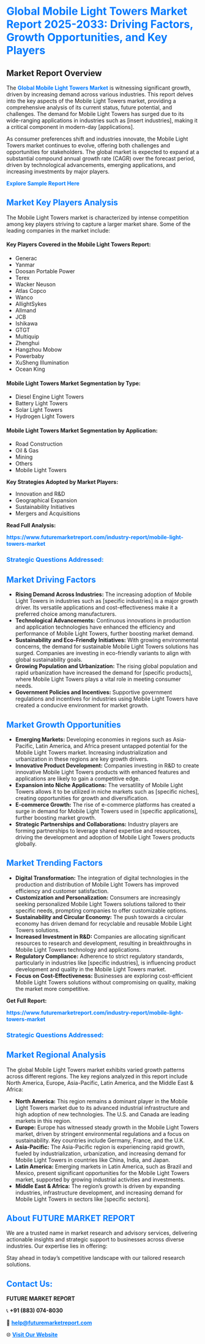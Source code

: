 <h1 style="color: #007BFF;">Global Mobile Light Towers Market Report 2025-2033: Driving Factors, Growth Opportunities, and Key Players</h1>

<section id="overview">
<h2>Market Report Overview</h2>
<p>The <a href="https://www.futuremarketreport.com/industry-report/mobile-light-towers-market" style="color: #007BFF; text-decoration: none;"><strong>Global Mobile Light Towers Market</strong></a> is witnessing significant growth, driven by increasing demand across various industries. This report delves into the key aspects of the Mobile Light Towers market, providing a comprehensive analysis of its current status, future potential, and challenges. The demand for Mobile Light Towers has surged due to its wide-ranging applications in industries such as [insert industries], making it a critical component in modern-day [applications].</p>
<p>As consumer preferences shift and industries innovate, the Mobile Light Towers market continues to evolve, offering both challenges and opportunities for stakeholders. The global market is expected to expand at a substantial compound annual growth rate (CAGR) over the forecast period, driven by technological advancements, emerging applications, and increasing investments by major players.</p>
</section>

<section id="overview">
<p><a href="https://www.futuremarketreport.com/request-sample/reportId=111491" style="color: #007BFF; text-decoration: none;"><strong>Explore Sample Report Here</strong></a></p>
</section>

<section id="key-players">
<h2 style="color: #007BFF;">Market Key Players Analysis</h2>
<p>The Mobile Light Towers market is characterized by intense competition among key players striving to capture a larger market share. Some of the leading companies in the market include:</p>
<h4>Key Players Covered in the Mobile Light Towers Report:</h4>
<ul><li>Generac</li><li>Yanmar</li><li>Doosan Portable Power</li><li>Terex</li><li>Wacker Neuson</li><li>Atlas Copco</li><li>Wanco</li><li>AllightSykes</li><li>Allmand</li><li>JCB</li><li>Ishikawa</li><li>GTGT</li><li>Multiquip</li><li>Zhenghui</li><li>Hangzhou Mobow</li><li>Powerbaby</li><li>XuSheng Illumination</li><li>Ocean King</li></ul>
<h4>Mobile Light Towers Market Segmentation by Type:</h4>
<ul><li>Diesel Engine Light Towers</li><li>Battery Light Towers</li><li>Solar Light Towers</li><li>Hydrogen Light Towers</li></ul>

<h4>Mobile Light Towers Market Segmentation by Application:</h4>
<ul><li>Road Construction</li><li>Oil &amp; Gas</li><li>Mining</li><li>Others</li><li>Mobile Light Towers</li></ul>
<p><strong>Key Strategies Adopted by Market Players:</strong></p>
<ul>
<li>Innovation and R&D</li>
<li>Geographical Expansion</li>
<li>Sustainability Initiatives</li>
<li>Mergers and Acquisitions</li>
</ul>
</section>

<section>
<p><strong>Read Full Analysis: </strong></p><a href="https://www.futuremarketreport.com/industry-report/mobile-light-towers-market" style="color: #007BFF; text-decoration: none;"><strong>https://www.futuremarketreport.com/industry-report/mobile-light-towers-market</strong></a>
<h3 style="color: #007BFF;">Strategic Questions Addressed:</h3>
</section>

<section id="driving-factors">
<h2 style="color: #007BFF;">Market Driving Factors</h2>
<ul>
<li><strong>Rising Demand Across Industries:</strong> The increasing adoption of Mobile Light Towers in industries such as [specific industries] is a major growth driver. Its versatile applications and cost-effectiveness make it a preferred choice among manufacturers.</li>
<li><strong>Technological Advancements:</strong> Continuous innovations in production and application technologies have enhanced the efficiency and performance of Mobile Light Towers, further boosting market demand.</li>
<li><strong>Sustainability and Eco-Friendly Initiatives:</strong> With growing environmental concerns, the demand for sustainable Mobile Light Towers solutions has surged. Companies are investing in eco-friendly variants to align with global sustainability goals.</li>
<li><strong>Growing Population and Urbanization:</strong> The rising global population and rapid urbanization have increased the demand for [specific products], where Mobile Light Towers plays a vital role in meeting consumer needs.</li>
<li><strong>Government Policies and Incentives:</strong> Supportive government regulations and incentives for industries using Mobile Light Towers have created a conducive environment for market growth.</li>
</ul>
</section>

<section id="growth-opportunities">
<h2 style="color: #007BFF;">Market Growth Opportunities</h2>
<ul>
<li><strong>Emerging Markets:</strong> Developing economies in regions such as Asia-Pacific, Latin America, and Africa present untapped potential for the Mobile Light Towers market. Increasing industrialization and urbanization in these regions are key growth drivers.</li>
<li><strong>Innovative Product Development:</strong> Companies investing in R&D to create innovative Mobile Light Towers products with enhanced features and applications are likely to gain a competitive edge.</li>
<li><strong>Expansion into Niche Applications:</strong> The versatility of Mobile Light Towers allows it to be utilized in niche markets such as [specific niches], creating opportunities for growth and diversification.</li>
<li><strong>E-commerce Growth:</strong> The rise of e-commerce platforms has created a surge in demand for Mobile Light Towers used in [specific applications], further boosting market growth.</li>
<li><strong>Strategic Partnerships and Collaborations:</strong> Industry players are forming partnerships to leverage shared expertise and resources, driving the development and adoption of Mobile Light Towers products globally.</li>
</ul>
</section>

<section id="trending-factors">
<h2 style="color: #007BFF;">Market Trending Factors</h2>
<ul>
<li><strong>Digital Transformation:</strong> The integration of digital technologies in the production and distribution of Mobile Light Towers has improved efficiency and customer satisfaction.</li>
<li><strong>Customization and Personalization:</strong> Consumers are increasingly seeking personalized Mobile Light Towers solutions tailored to their specific needs, prompting companies to offer customizable options.</li>
<li><strong>Sustainability and Circular Economy:</strong> The push towards a circular economy has driven demand for recyclable and reusable Mobile Light Towers solutions.</li>
<li><strong>Increased Investment in R&D:</strong> Companies are allocating significant resources to research and development, resulting in breakthroughs in Mobile Light Towers technology and applications.</li>
<li><strong>Regulatory Compliance:</strong> Adherence to strict regulatory standards, particularly in industries like [specific industries], is influencing product development and quality in the Mobile Light Towers market.</li>
<li><strong>Focus on Cost-Effectiveness:</strong> Businesses are exploring cost-efficient Mobile Light Towers solutions without compromising on quality, making the market more competitive.</li>
</ul>
</section>

<section>
<p><strong>Get Full Report: </strong></p><a href="https://www.futuremarketreport.com/industry-report/mobile-light-towers-market" style="color: #007BFF; text-decoration: none;"><strong>https://www.futuremarketreport.com/industry-report/mobile-light-towers-market</strong></a>
<h3 style="color: #007BFF;">Strategic Questions Addressed:</h3>
</section>


<section id="regional-analysis">
<h2 style="color: #007BFF;">Market Regional Analysis</h2>
<p>The global Mobile Light Towers market exhibits varied growth patterns across different regions. The key regions analyzed in this report include North America, Europe, Asia-Pacific, Latin America, and the Middle East & Africa:</p>
<ul>
<li><strong>North America:</strong> This region remains a dominant player in the Mobile Light Towers market due to its advanced industrial infrastructure and high adoption of new technologies. The U.S. and Canada are leading markets in this region.</li>
<li><strong>Europe:</strong> Europe has witnessed steady growth in the Mobile Light Towers market, driven by stringent environmental regulations and a focus on sustainability. Key countries include Germany, France, and the U.K.</li>
<li><strong>Asia-Pacific:</strong> The Asia-Pacific region is experiencing rapid growth, fueled by industrialization, urbanization, and increasing demand for Mobile Light Towers in countries like China, India, and Japan.</li>
<li><strong>Latin America:</strong> Emerging markets in Latin America, such as Brazil and Mexico, present significant opportunities for the Mobile Light Towers market, supported by growing industrial activities and investments.</li>
<li><strong>Middle East & Africa:</strong> The region’s growth is driven by expanding industries, infrastructure development, and increasing demand for Mobile Light Towers in sectors like [specific sectors].</li>
</ul>
</section>

<footer>
<h2 style="color: #007BFF;">About FUTURE MARKET REPORT</h2>
<p>We are a trusted name in market research and advisory services, delivering actionable insights and strategic support to businesses across diverse industries. Our expertise lies in offering:</p>

<p>Stay ahead in today’s competitive landscape with our tailored research solutions.</p>

<h2 style="color: #007BFF;">Contact Us:</h2>
<p><strong>FUTURE MARKET REPORT</strong></p>
<p>📞 <strong>+91 (883) 074-8030</strong></p>
<p>📧 <strong><a href="mailto:help@futuremarketreport.com" style="color: #007BFF;">help@futuremarketreport.com</a></strong></p>
<p>🌐 <strong><a href="https://www.futuremarketreport.com/" style="color: #007BFF;">Visit Our Website</a></strong></p>
</footer>